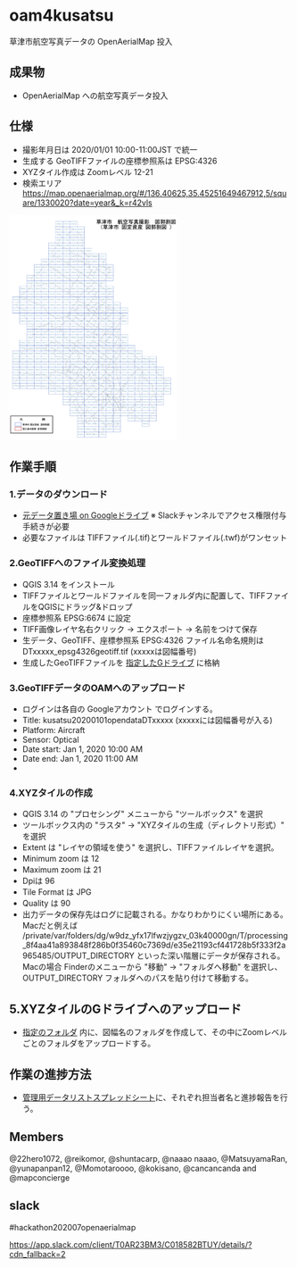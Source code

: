 # oam4kusatsu
草津市航空写真データの OpenAerialMap 投入

## 成果物
* OpenAerialMap への航空写真データ投入


## 仕様
* 撮影年月日は 2020/01/01 10:00-11:00JST で統一
* 生成する GeoTIFFファイルの座標参照系は EPSG:4326 
* XYZタイル作成は Zoomレベル 12-21 
* 検索エリア https://map.openaerialmap.org/#/136.40625,35.45251649467912,5/square/1330020?date=year&_k=r42vls

<img  src="https://github.com/furuhashilab/oam4kusatsu/blob/master/data/%E4%BB%AE%E8%88%AA%E7%A9%BA%E5%86%99%E7%9C%9F%E6%92%AE%E5%BD%B1%E5%9B%B3%E9%83%AD%E5%89%B2%E5%9B%B32.jpg?raw=true" width="300">


## 作業手順
### 1.データのダウンロード
* [元データ置き場 on Googleドライブ](KusatsuCity4OpenData) ※ Slackチャンネルでアクセス権限付与手続きが必要
* 必要なファイルは TIFFファイル(.tif)とワールドファイル(.twf)がワンセット

### 2.GeoTIFFへのファイル変換処理
* QGIS 3.14 をインストール
* TIFFファイルとワールドファイルを同一フォルダ内に配置して、TIFFファイルをQGISにドラッグ&ドロップ
* 座標参照系 EPSG:6674 に設定
* TIFF画像レイヤ名右クリック → エクスポート → 名前をつけて保存
* 生データ、GeoTIFF、座標参照系 EPSG:4326 ファイル名命名規則は DTxxxxx_epsg4326geotiff.tif (xxxxxは図幅番号)
* 生成したGeoTIFFファイルを [指定したGドライブ](https://drive.google.com/drive/folders/1cp1ty4WZrOo3iXu1js5NwNb-7e_Vx1xN?usp=sharing) に格納


### 3.GeoTIFFデータのOAMへのアップロード
* ログインは各自の Googleアカウント でログインする。
* Title: kusatsu20200101opendataDTxxxxx (xxxxxには図幅番号が入る)
* Platform: Aircraft
* Sensor: Optical
* Date start: Jan 1, 2020 10:00 AM
* Date end: Jan 1, 2020 11:00 AM
* 


### 4.XYZタイルの作成
* QGIS 3.14 の "プロセシング" メニューから "ツールボックス" を選択
* ツールボックス内の "ラスタ" → "XYZタイルの生成（ディレクトリ形式）" を選択
* Extent は "レイヤの領域を使う" を選択し、TIFFファイルレイヤを選択。
* Minimum zoom は 12
* Maximum zoom は 21
* Dpiは 96
* Tile Format は JPG
* Quality は 90
* 出力データの保存先はログに記載される。かなりわかりにくい場所にある。 Macだと例えば /private/var/folders/dg/w9dz_yfx17lfwzjygzv_03k40000gn/T/processing_8f4aa41a893848f286b0f35460c7369d/e35e21193cf441728b5f333f2a965485/OUTPUT_DIRECTORY といった深い階層にデータが保存される。Macの場合 Finderのメニューから "移動" → "フォルダへ移動" を選択し、OUTPUT_DIRECTORY フォルダへのパスを貼り付けて移動する。

## 5.XYZタイルのGドライブへのアップロード
* [指定のフォルダ](https://drive.google.com/drive/u/0/folders/1rQEcL_wGmj8ssol6LQFgMTX11NsNylZZ) 内に、図幅名のフォルダを作成して、その中にZoomレベルごとのフォルダをアップロードする。


## 作業の進捗方法
* [管理用データリストスプレッドシート](https://docs.google.com/spreadsheets/d/1f9-mlXkaxld9TZroGTvkc4dBFSnolbSo1ffRgwdGz9k/edit#gid=0)に、それぞれ担当者名と進捗報告を行う。

## Members
@22hero1072, @reikomor, @shuntacarp, @naaao naaao, @MatsuyamaRan, @yunapanpan12, @Momotaroooo, @kokisano, @cancancanda and @mapconcierge


## slack
#hackathon202007openaerialmap

https://app.slack.com/client/T0AR23BM3/C018582BTUY/details/?cdn_fallback=2
